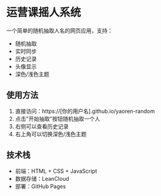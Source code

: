# 运营课摇人系统

一个简单的随机抽取人名的网页应用，支持：
- 随机抽取
- 实时同步
- 历史记录
- 头像显示
- 深色/浅色主题

## 使用方法

1. 直接访问：https://[你的用户名].github.io/yaoren-random
2. 点击"开始抽取"按钮随机抽取一个人
3. 右侧可以查看历史记录
4. 右上角可以切换深色/浅色主题

## 技术栈

- 前端：HTML + CSS + JavaScript
- 数据存储：LeanCloud
- 部署：GitHub Pages 